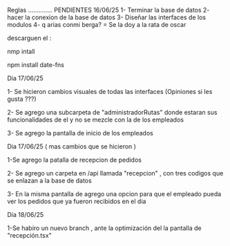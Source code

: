 Reglas ..............
PENDIENTES 16/06/25
1- Terminar la base de datos
2- hacer la conexion de la base de datos
3- Diseñar las interfaces de los modulos
4- q arias conmi berga? = Se la doy a la rata de oscar


descarguen el : 

nmp intall 

npm install date-fns

Dia 17/06/25

1- Se hicieron cambios visuales de todas las interfaces (Opiniones si les gusta ???)

2- Se agrego una subcarpeta de "administradorRutas" donde estaran sus funcionalidades de el y no se mezcle con la
de los empleados

3- Se agrego la pantalla de inicio de los empleados


Dia 17/06/25 ( mas cambios que se hicieron )

1-Se agrego la patalla de recepcion de pedidos 

2- Se agrego un carpeta en /api llamada "recepcion" ,  con tres codigos que se enlazan a la base de datos 

3- En la misma pantalla de agrego una opcion para que el empleado pueda ver los pedidos que ya fueron recibidos en el dia


Dia 18/06/25

1-Se habiro un nuevo branch , ante la optimización del la pantalla de "recepción.tsx"
